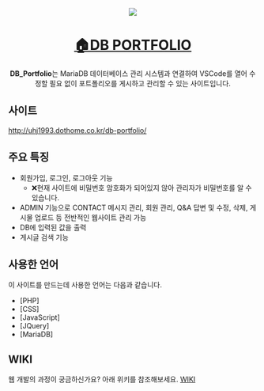 <p align='middle'>
  <a href='http://uhj1993.dothome.co.kr/db-portfolio/'>
    <img src='https://user-images.githubusercontent.com/72803184/111737059-46ee7e00-88c2-11eb-8cbe-4fa51091714b.JPG'/>
  </a>
</p>


<h1 align='middle'>
  <a href='http://uhj1993.dothome.co.kr/db-portfolio/'>🏠DB PORTFOLIO</a>
</h1>

<p align='middle'>
  <strong>DB_Portfolio</strong>는 MariaDB 데이터베이스 관리 시스템과 연결하여 VSCode를 열어 수정할 필요 없이 포트폴리오를 게시하고 관리할 수 있는 사이트입니다.
</p>

## 사이트

http://uhj1993.dothome.co.kr/db-portfolio/

## 주요 특징
- 회원가입, 로그인, 로그아웃 기능 
  - ❌현재 사이트에 비밀번호 암호화가 되어있지 않아 관리자가 비밀번호를 알 수 있습니다.
- ADMIN 기능으로 CONTACT 메시지 관리, 회원 관리, Q&A 답변 및 수정, 삭제, 게시물 업로드 등 전반적인 웹사이트 관리 가능
- DB에 입력된 값을 출력 
- 게시글 검색 기능

## 사용한 언어

이 사이트를 만드는데 사용한 언어는 다음과 같습니다.

- [PHP]
- [CSS]
- [JavaScript]
- [JQuery]
- [MariaDB]

## WIKI
웹 개발의 과정이 궁금하신가요? 아래 위키를 참조해보세요.
[WIKI](https://github.com/uhj1993/DB_Portfolio/wiki#)
